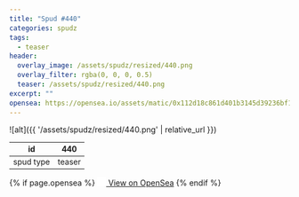 ```yaml
---
title: "Spud #440"
categories: spudz
tags:
  - teaser
header:
  overlay_image: /assets/spudz/resized/440.png
  overlay_filter: rgba(0, 0, 0, 0.5)
  teaser: /assets/spudz/resized/440.png
excerpt: ""
opensea: https://opensea.io/assets/matic/0x112d18c861d401b3145d39236bf149f01e18beed/440
---
```

![alt]({{ '/assets/spudz/resized/440.png' | relative_url }})

| id | 440 |
|-|-|
| spud type | teaser |

{% if page.opensea %}
<a href="{{page.opensea}}" class="btn btn--info" onclick="window.open(this.href, '_blank'); return false;"><img src="/assets/images/opensea.svg" width="16px"><span>  View on OpenSea</span></a>
{% endif %}
